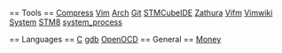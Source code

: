 == Tools ==
[Compress](Compress)
[Vim](Vim)
[Arch](Arch)
[Git](Git)
[STMCubeIDE](STMCubeIDE)
[Zathura](Zathura)
[Vifm](Vifm)
[Vimwiki](Vimwiki)
[System](System)
[STM8](STM8)
[system_process](system_process)

== Languages ==
[C](C)
[gdb](gdb)
[OpenOCD](OpenOCD)
== General ==
[Money](Money)
